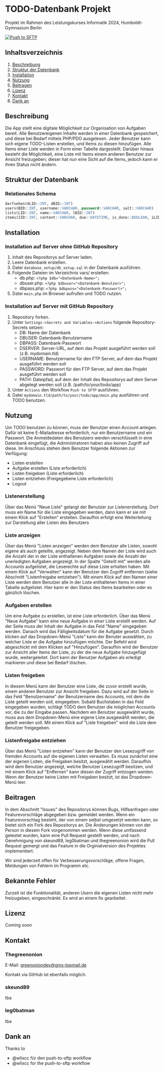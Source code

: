 # TODO-Datenbank Projekt
Projekt im Rahmen des Leistungskurses Informatik 2024, Humboldt-Gymnasium Berlin

[![Push to SFTP](https://github.com/thegreenonion/lin-todo/actions/workflows/main.yml/badge.svg?branch=main)](https://github.com/thegreenonion/lin-todo/actions/workflows/main.yml)

## Inhaltsverzeichnis
1. [Beschreibung](#beschreibung)
2. [Struktur der Datenbank](#struktur-der-datenbank)
3. [Installation](#installation)
4. [Nutzung](#nutzung)
5. [Beitragen](#beitragen)
6. [Lizenz](#lizenz)
7. [Kontakt](#kontakt)
8. [Dank an](#dank-an)

## Beschreibung
Die App stellt eine digitale Möglichkeit zur Organisation von Aufgaben bereit.
Alle Benutzereigenen Inhalte werden in einer Datenbank gespeichert, und diese bei Bedarf mittels PHP/PDO ausgelesen.
Jeder Benutzer kann sich eigene TODO-Listen erstellen, und Items zu diesen hinzufügen.
Alle Items einer Liste werden in Form einer Tabelle dargestellt.
Darüber hinaus besteht die Möglichkeit, eine Liste mit Items einem anderen Benutzer zur Ansicht freizugeben; dieser hat nun eine Sicht auf die Items, jedoch kann er ihren Status nicht ändern.

## Struktur der Datenbank
### Relationales Schema
```sql
darfsehen(dLID::INT, dBID::INT)
users(BID::INT, username::VARCHAR, password::VARCHAR, salt::VARCHAR)
lists(LID::INT, name::VARCHAR, lBID::INT)
items(IID::INT, content::VARCHAR, due::DATETIME, is_done::BOOLEAN, iLID::INT)
```

## Installation
### Installation auf Server ohne GitHub Repository
1. Inhalt des Repositorys auf Server laden.
2. Leere Datenbank erstellen.
3. Datei `database_setup/db_setup.sql` in der Datenbank ausführen.
4. Folgende Dateien im Verzeichnis vars/ erstellen:
   - db.php: `<?php $db="<Datenbank-Name>";`
   - dbuser.php: `<?php $dbuser="<Datenbank-Benutzer>";`
   - dbpass.php: `<?php $dbpass="<Datenbank-Passwort>";`
5. Datei `main.php` im Browser aufrufen und TODO nutzen.
### Installation auf Server mit GitHub Repository
1. Repository forken.
2. Unter `Settings->Secrets and Variables->Actions` folgende Repository-Secrets setzen:
   - DB: Name der Datenbank
   - DBUSER: Datenbank-Benutzername
   - DBPASS: Datenbank-Passwort
   - DSERVER: Server-URL, auf dem das Projekt ausgeführt werden soll (z.B. mydomain.tld)
   - USERNAME: Benutzername für den FTP Server, auf dem das Projekt ausgeführt werden soll
   - PASSWORD: Passwort für den FTP Server, auf dem das Projekt ausgeführt werden soll
   - PATH: Dateipfad, auf dem der Inhalt des Repositorys auf dem Server abgelegt werden soll (z.B. /path/to/your/todo/app)
3. Unter `Actions` den Workflow `Push to SFTP` ausführen.
4. Datei `mydomain.tld/path/to/your/todo/app/main.php` ausführen und TODO benutzen.

## Nutzung
Um TODO benutzen zu können, muss der Benutzer einen Account anlegen. Dafür ist keine E-Mailadresse erforderlich, nur ein Benutzername und ein Passwort.
Die Anmeldedaten des Benutzers werden verschlüsselt in eine Datenbank eingefügt, die Administratoren haben also keinen Zugriff auf diese.
Im Anschluss stehen dem Benutzer folgende Aktionen zur Verfügung:
- Listen erstellen
- Aufgabe erstellen (Liste erforderlich)
- Listen freigeben (Liste erforderlich)
- Listen entziehen (Freigegebene Liste erforderlich)
- Logout

### Listenerstellung
Über das Menü "Neue Liste" gelangt der Benutzer zur Listenerstellung.
Dort muss ein Name für die Liste eingegeben werden, dann kann er sie mit einem Klick auf "Erstellen" erstellen.
Daraufhin erfolgt eine Weiterleitung zur Darstellung aller Listen des Benutzers

### Liste anzeigen
Über das Menü "Listen anzeigen" werden dem Benutzer alle Listen, sowohl eigene als auch geteilte, angezeigt.
Neben dem Namen der Liste wird auch die Anzahl der in der Liste enthaltenen Aufgaben sowie die Anzahl der unerledigten Aufgaben angezeigt.
In der Spalte "Geteilt mit" werden alle Accounts aufgelistet, die Leserechte auf diese Liste erhalten haben. Mit einem Klick auf "Verwalten" kann der Benutzer den Zugriff entfernen (siehe Abschnitt "Listenfreigabe entziehen").
Mit einem Klick auf den Namen einer Liste werden dem Benutzer alle in der Liste enthaltenen Items in einer Tabelle aufgelistet. Hier kann er den Status des Items bearbeiten oder es gänzlich löschen.

### Aufgaben erstellen
Um eine Aufgabe zu erstellen, ist eine Liste erforderlich.
Über das Menü "Neue Aufgabe" kann eine neue Aufgabe in einer Liste erstellt werden.
Auf der Seite muss der Inhalt der Aufgabe in das Feld "Name" eingegeben werden. Danach wird das Fälligkeitsdatum für die Aufgabe gesetzt.
Durch klicken auf das Dropdown-Menü "Liste" kann der Benuter auswählen, zu welcher Liste er die Aufgabe hinzufügen möchte.
Der Befehl wird abgeschickt mit dem Klicken auf "Hinzufügen".
Daraufhin wird der Benutzer zur Ansicht aller Items der Liste, zu der die neue Aufgabe hinzugefügt wurde, weitergeleitet.
Dort kann der Benutzer Aufgaben als erledigt markieren und diese bei Bedarf löschen.

### Listen freigeben
In diesem Menü kann der Benutzer eine Liste, die zuvor erstellt wurde, einem anderen Benutzer zur Ansicht freigeben.
Dazu wird auf der Seite in das Feld "Benutzername" der Benutzername des Accounts, mit dem die Liste geteilt werden soll, eingegeben.
Sobald Buchstaben in das Feld eingegeben wurden, schlägt TODO dem Benutzer die möglichen Accounts vor, die zu der Eingabe passen.
Nachdem ein Benutzer ausgewählt wurde, muss aus dem Dropdown-Menü eine eigene Liste ausgewählt werden, die geteilt werden soll.
Mit einem Klick auf "Liste freigeben" wird die Liste dem Benutzer freigegeben.

### Listenfreigabe entziehen
Über das Menü "Listen entziehen" kann der Benutzer den Lesezugriff von fremden Accounts auf die eigenen Listen verwalten.
Es muss zunächst eine der eigenen Listen, die Freigaben besitzt, ausgewählt werden.
Daraufhin wird dem Benutzer angezeigt, welche Benutzer Lesezugriff besitzen, und mit einem Klick auf "Entfernen" kann diesen der Zugriff entzogen werden.
Wenn der Benutzer keine Listen mit Freigaben besitzt, ist das Dropdown-Menü leer.

## Beitragen
In dem Abschnitt "Issues" des Repositorys können Bugs, Hilfeanfragen oder Featurevorschläge abgegeben bzw. gemeldet werden.
Wenn ein Featurevorschlag besteht, der von einem selbst umgesetzt werden kann, so bietet sich ein Fork des Repositorys an.
Die Änderungen können von der Person in diesem Fork vorgenommen werden. Wenn diese umfassend getestet wurden, kann eine Pull Request gestellt werden,
und nach Genehmigung von skeund89, leg0batman und thegreenonion wird die Pull Request gemergt und das Feature in die Orginialversion des Projektes implementiert.

Wir sind jederzeit offen für Verbesserungsvorschläge, offene Fragen, Meldungen von Fehlern im Programm etc.

## Bekannte Fehler
Zurzeit ist die Funktionalität, anderen Usern die eigenen Listen nicht mehr freizugeben, eingeschränkt.
Es wird an einem fix gearbeitet.

## Lizenz
Coming soon

## Kontakt

### Thegreenonion
E-Mail: greenoniondev@gmx-topmail.de

Kontakt via GitHub ist ebenfalls möglich.

### skeund89
tba

### leg0batman
tba

## Dank an
Thanks to

- @wlixcc für den push-to-sftp workflow
- @wlixcc for the push-to-sftp workflow
